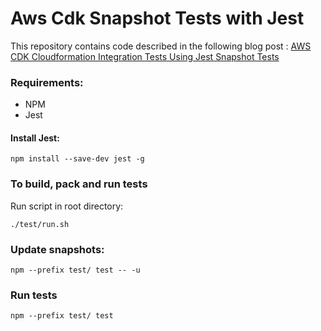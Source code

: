 # Aws Cdk Snapshot Tests with Jest

This repository contains code described in the following blog post : [AWS CDK Cloudformation Integration Tests Using Jest Snapshot Tests](https://www.irisclasson.com/2020/08/13/aws-cdk-cloudformation-integration-tests-using-jest-snapshot-tests/)

### Requirements:  
-  NPM  
-  Jest 

#### Install Jest:
```
npm install --save-dev jest -g 
```

### To build, pack and run tests 

Run script in root directory:
```
./test/run.sh
```


### Update snapshots:
```
npm --prefix test/ test -- -u
```
### Run tests
```
npm --prefix test/ test
```
